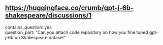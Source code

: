 ## https://huggingface.co/crumb/gpt-j-6b-shakespeare/discussions/1

contains_question: yes  
question_part: "Can you attach code repository on how you fine tuned gpt-j-6b on Shakespeare dataset"